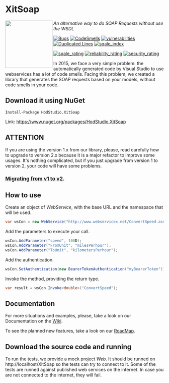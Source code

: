 # XitSoap

<img align="left" width="150" height="150" src="https://github.com/HodStudio/XitSoap/blob/master/xitSoap.png" margin="0,0,10,0">

_An alternative way to do SOAP Requests without use the WSDL_

[![Bugs](https://sonarcloud.io/api/project_badges/measure?project=HodStudio.XitSoap&metric=bugs)](https://sonarqube.com/dashboard?id=HodStudio.XitSoap) [![CodeSmells](https://sonarcloud.io/api/project_badges/measure?project=HodStudio.XitSoap&metric=code_smells)](https://sonarqube.com/dashboard?id=HodStudio.XitSoap) [![vulnerabilities](https://sonarcloud.io/api/project_badges/measure?project=HodStudio.XitSoap&metric=vulnerabilities)](https://sonarqube.com/dashboard?id=HodStudio.XitSoap) [![Duplicated Lines](https://sonarcloud.io/api/project_badges/measure?project=HodStudio.XitSoap&metric=duplicated_lines_density)](https://sonarqube.com/dashboard?id=HodStudio.XitSoap) [![sqale_index](https://sonarcloud.io/api/project_badges/measure?project=HodStudio.XitSoap&metric=sqale_index)](https://sonarqube.com/dashboard?id=HodStudio.XitSoap) 

[![sqale_rating](https://sonarcloud.io/api/project_badges/measure?project=HodStudio.XitSoap&metric=sqale_rating)](https://sonarqube.com/dashboard?id=HodStudio.XitSoap) [![reliability_rating](https://sonarcloud.io/api/project_badges/measure?project=HodStudio.XitSoap&metric=reliability_rating)](https://sonarqube.com/dashboard?id=HodStudio.XitSoap) [![security_rating](https://sonarcloud.io/api/project_badges/measure?project=HodStudio.XitSoap&metric=security_rating)](https://sonarqube.com/dashboard?id=HodStudio.XitSoap) 


In 2015, we face a very simple problem: the automatically generated code by Visual Studio to use webservices has a lot of code smells. Facing this problem, we created a library that generates the SOAP requests based on your models, without code smells in your code.

## Download it using NuGet
```
Install-Package HodStudio.XitSoap
```
Link: https://www.nuget.org/packages/HodStudio.XitSoap
## ATTENTION
If you are using the version 1.x from our library, please, read carefully how to upgrade to version 2.x because it is a major refactor to improve some usages. It's nothing complicated, but if you just upgrade from version 1 to version 2, your code will have some problems.
### [Migrating from v1 to v2](https://github.com/HodStudio/XitSoap/wiki/Migrating-from-v1-to-v2).

## How to use
Create an object of _WebService_, with the base URL and the namespace that will be used.
```cs
var wsCon = new WebService("http://www.webservicex.net/ConvertSpeed.asmx", "http://www.webserviceX.NET/");
```
Add the parameters to execute your call.
```cs
wsCon.AddParameter("speed", 100D);
wsCon.AddParameter("FromUnit", "milesPerhour");
wsCon.AddParameter("ToUnit", "kilometersPerhour");
```
Add the authentication.
```cs
wsCon.SetAuthentication(new BearerTokenAuthentication("myBearerToken"));
```
Invoke the method, providing the return type.
```cs
var result = wsCon.Invoke<double>("ConvertSpeed");
```
## Documentation
For more situations and examples, please, take a look on our Documentation on the [Wiki](https://github.com/HodStudio/XitSoap/wiki).

To see the planned new features, take a look on our [RoadMap](https://github.com/HodStudio/XitSoap/wiki#road-map-in-eternal-construction).
## Download the source code and running
To run the tests, we provide a mock project _Web_. It should be runned on http://localhost/XitSoap so the tests can try to connect to it. Some of the tests are runned against published web services on the internet. In case you are not connected to the internet, they will fail.
